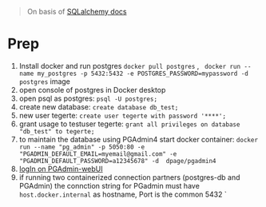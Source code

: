 > On basis of [SQLalchemy docs](https://docs.sqlalchemy.org/en/14/orm/tutorial.html#building-a-relationship)

# Prep

1. Install docker and run postgres `docker pull postgres`
   , ` docker run --name my_postgres -p 5432:5432 -e POSTGRES_PASSWORD=mypassword -d postgres`  image
2. open console of postgres in Docker desktop
2. open psql as postgres: `psql -U postgres;`
3. create new database: `create database db_test;`
4. new user tegerte: `create user tegerte with password '****';`
5. grant usage to testuser tegerte: `grant all privileges on database "db_test" to tegerte;`
6. to maintain the database using PGAdmin4 start docker container: `docker run --name "pg_admin" -p 5050:80 -e "PGADMIN_DEFAULT_EMAIL=myemail@gmail.com" -e "PGADMIN_DEFAULT_PASSWORD=a12345678" -d  dpage/pgadmin4`
7.  [logIn on PGAdmin-webUI](http://localhost:5050/login?next=%2F)
8. if running two containerized connection partners (postgres-db and PGAdmin) the connction string for PGadmin must have `host.docker.internal` as hostname, Port is the common 5432
   `